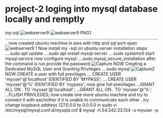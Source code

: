 # project-2 loging into mysql database locally and remptly
my-sql
![webserver9](https://user-images.githubusercontent.com/29538033/165902412-0769c7b0-c4d4-430a-a764-2985589a4cd4.PNG)
![webserver9 PNG1](https://user-images.githubusercontent.com/29538033/165902569-9e66f8f0-b154-4124-b2e6-2f7b4ca76996.PNG)
..............................................................................................................................
now created ubuntu machine in aws with http and sql port open
![webserver9 1](https://user-images.githubusercontent.com/29538033/165903124-a4255189-816e-49b7-99f7-6b480b82ce91.PNG)
Now install my -sql on ubuntu server
installation steps
....sudo apt update
....sudo apt install mysql-server
....sudo systemctl start mysql.service
now configure mysql 
....sudo mysql_secure_installation
after the command is run provide the password
![Capture](https://user-images.githubusercontent.com/29538033/165904871-2ed1ce11-0698-4dac-8c08-119eb5679b60.PNG)
NOW Creating a Dedicated MySQL User and Granting Privileges
....sudo mysql
![Capture2](https://user-images.githubusercontent.com/29538033/165906379-6b23ff1f-0b46-4bcf-b375-7f00ba33e40b.PNG)
NOW CREATE a user with full previlages
... CREATE USER 'myuser'@'localhost' IDENTIFIED BY 'MYPASS';
... CREATE USER 'myuser'@'%' IDENTIFIED BY 'mypass';
now give full previliages
...GRANT ALL ON *.* TO 'myuser'@'localhost';
...GRANT ALL ON *.* TO 'myuser'@'%';
...FLUSH PRIVILEGES;
now create one more ubuntu machine and try to connect it with eachother
if it is unable to communicate each other
..try change loopback address 127.0.0.0  to 0.0.0.0 in sudo vi /etc/mysql/mysql.conf.d/mysqld.cnf 
$ mysql -h 54.242.33.134 -u myuser -p
